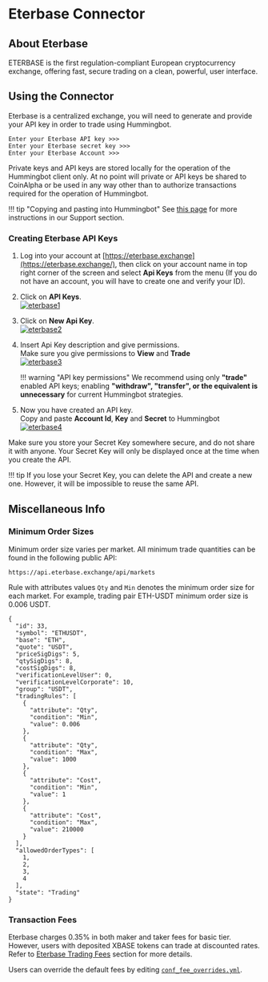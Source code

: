 # Eterbase Connector

## About Eterbase

ETERBASE is the first regulation-compliant European cryptocurrency exchange, offering fast, secure trading on a clean, powerful, user interface.

## Using the Connector

Eterbase is a centralized exchange, you will need to generate and provide your API key in order to trade using Hummingbot.

```
Enter your Eterbase API key >>>
Enter your Eterbase secret key >>>
Enter your Eterbase Account >>>
```

Private keys and API keys are stored locally for the operation of the Hummingbot client only. At no point will private or API keys be shared to CoinAlpha or be used in any way other than to authorize transactions required for the operation of Hummingbot.

!!! tip "Copying and pasting into Hummingbot"
    See [this page](/faq/troubleshooting/#i-cant-copy-and-paste-my-api-keys) for more instructions in our Support section.

### Creating Eterbase API Keys

1. Log into your account at  [https://eterbase.exchange](https://eterbase.exchange/), then click on your account name in top right corner of the screen and select **Api Keys** from the menu  (If you do not have an account, you will have to create one and verify your ID).

2. Click on  **API Keys**.<br />
[![eterbase1](/assets/img/eterbase1.png)](/assets/img/eterbase1.png)

3. Click on  **New Api Key**.<br />
[![eterbase2](/assets/img/eterbase2.png)](/assets/img/eterbase2.png)

4. Insert Api Key description and give permissions.<br />
Make sure you give permissions to **View** and **Trade**<br />
[![eterbase3](/assets/img/eterbase3.png)](/assets/img/eterbase3.png)

    !!! warning "API key permissions"
        We recommend using only  **"trade"** enabled API keys; enabling  **"withdraw", "transfer", or the equivalent is unnecessary**  for current Hummingbot strategies.

5. Now you have created an API key.<br />
Copy and paste **Account Id**, **Key** and **Secret** to Hummingbot<br />
[![eterbase4](/assets/img/eterbase4.png)](/assets/img/eterbase4.png)

Make sure you store your Secret Key somewhere secure, and do not share it with anyone. Your Secret Key will only be displayed once at the time when you create the API.

!!! tip
    If you lose your Secret Key, you can delete the API and create a new one. However, it will be impossible to reuse the same API.

## Miscellaneous Info

### Minimum Order Sizes

Minimum order size varies per market. All minimum trade quantities can be found in the following public API:

```
https://api.eterbase.exchange/api/markets
```

Rule with attributes values `Qty` and `Min` denotes the minimum order size for each market. For example, trading pair ETH-USDT minimum order size is 0.006 USDT.

```
{
  "id": 33,
  "symbol": "ETHUSDT",
  "base": "ETH",
  "quote": "USDT",
  "priceSigDigs": 5,
  "qtySigDigs": 8,
  "costSigDigs": 8,
  "verificationLevelUser": 0,
  "verificationLevelCorporate": 10,
  "group": "USDT",
  "tradingRules": [
    {
      "attribute": "Qty",
      "condition": "Min",
      "value": 0.006
    },
    {
      "attribute": "Qty",
      "condition": "Max",
      "value": 1000
    },
    {
      "attribute": "Cost",
      "condition": "Min",
      "value": 1
    },
    {
      "attribute": "Cost",
      "condition": "Max",
      "value": 210000
    }
  ],
  "allowedOrderTypes": [
    1,
    2,
    3,
    4
  ],
  "state": "Trading"
}
```

### Transaction Fees

Eterbase charges 0.35% in both maker and taker fees for basic tier. However, users with deposited XBASE tokens can trade at discounted rates. Refer to [Eterbase Trading Fees](https://www.eterbase.com/exchange/fees/) section for more details.

Users can override the default fees by editing [`conf_fee_overrides.yml`](https://docs.hummingbot.io/advanced/fee-overrides/).
